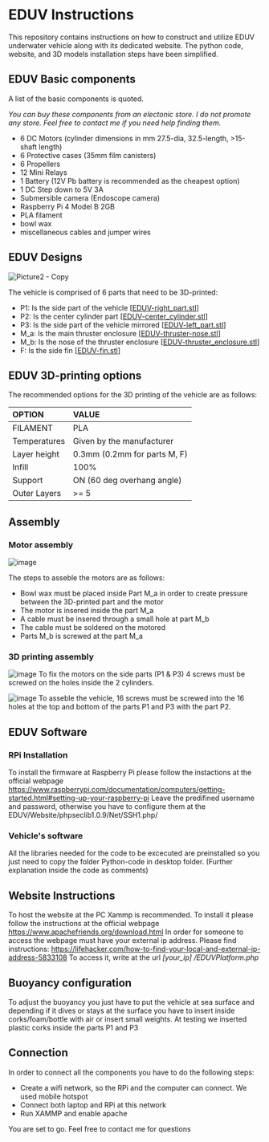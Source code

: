 # EDUV Instructions

This repository contains instructions on how to construct and utilize EDUV underwater vehicle along with its dedicated website. 
The python code, website, and 3D models installation steps have been simplified. 

## EDUV Basic components
A list of the basic components is quoted. 

*You can buy these components from an electonic store. I do not promote any store. Feel free to contact me if you need help finding them.*
- 6 DC Motors (cylinder dimensions in mm 27.5-dia, 32.5-length, >15-shaft length)
- 6 Protective cases (35mm film canisters)
- 6 Propellers 
- 12 Mini Relays
- 1 Battery (12V Pb battery is recommended as the cheapest option)
- 1 DC Step down to 5V 3A
- Submersible camera (Endoscope camera)
- Raspberry Pi 4 Model B 2GB
- PLA filament
- bowl wax
- miscellaneous cables and jumper wires


## EDUV Designs
![Picture2 - Copy](https://user-images.githubusercontent.com/52425561/232246269-ae8fc5b2-37aa-44f2-b422-f71f73560e3e.png)

The vehicle is comprised of 6 parts that need to be 3D-printed:
  - P1: Is the side part of the vehicle [[EDUV-right_part.stl](https://github.com/MariosVasileiou/EDUV/blob/main/3D%20Models/EDUV-right_part.stl)]
  - P2: Is the center cylinder part [[EDUV-center_cylinder.stl](https://github.com/MariosVasileiou/EDUV/blob/main/3D%20Models/EDUV-center_cylinder.stl)]
  - P3: Is the side part of the vehicle mirrored [[EDUV-left_part.stl](https://github.com/MariosVasileiou/EDUV/blob/main/3D%20Models/EDUV-left_part.stl)]
  - M_a: Is the main thruster enclosure [[EDUV-thruster-nose.stl](https://github.com/MariosVasileiou/EDUV/blob/main/3D%20Models/EDUV-thruster-nose.stl)]
  - M_b: Is the nose of the thruster enclosure [[EDUV-thruster_enclosure.stl](https://github.com/MariosVasileiou/EDUV/blob/main/3D%20Models/EDUV-thruster_enclosure.stl)]
  - F: Is the side fin [[EDUV-fin.stl](https://github.com/MariosVasileiou/EDUV/blob/main/3D%20Models/EDUV-fin.stl)]

## EDUV 3D-printing options

The recommended options for the 3D printing of the vehicle are as follows:

|OPTION|VALUE|
|:------|:--------|
|FILAMENT|PLA|
|Temperatures|Given by the manufacturer|
|Layer height|0.3mm (0.2mm for parts M, F)|
|Infill|100%|
|Support|ON (60 deg overhang angle)|
|Outer Layers|>= 5|

## Assembly
### Motor assembly
![image](https://user-images.githubusercontent.com/52425561/235317928-74d58552-bbe8-4de9-96ad-37b2205ebc22.png)

The steps to asseble the motors are as follows:
- Bowl wax must be placed inside Part M_a in order to create pressure between the 3D-printed part and the motor
- The motor is insered inside the part M_a
- A cable must be insered through a small hole at part M_b
- The cable must be soldered on the motored
- Parts M_b is screwed at the part M_a

### 3D printing assembly
![image](https://user-images.githubusercontent.com/52425561/235318469-4da21b79-37d3-4763-8012-aac5c1a00c6b.png)
To fix the motors on the side parts (P1 & P3) 4 screws must be screwed on the holes inside the 2 cylinders.

![image](https://user-images.githubusercontent.com/52425561/235317876-f23c88f2-22c9-4229-ad01-d5564f05a7b6.png)
To asseble the vehicle, 16 screws must be screwed into the 16 holes at the top and bottom of the parts P1 and P3 with the part P2.


## EDUV Software
### RPi Installation
To install the firmware at Raspberry Pi please follow the instactions at the official webpage https://www.raspberrypi.com/documentation/computers/getting-started.html#setting-up-your-raspberry-pi
Leave the predifined username and password, otherwise you have to configure them at the EDUV/Website/phpseclib1.0.9/Net/SSH1.php/

### Vehicle's software
All the libraries needed for the code to be excecuted are preinstalled so you just need to copy the folder Python-code in desktop folder. 
(Further explanation inside the code as comments)

## Website Instructions
To host the website at the PC Xammp is recommended. To install it please follow the instructions at the official webpage https://www.apachefriends.org/download.html 
In order for someone to access the webpage must have your external ip address. Please find instructions: https://lifehacker.com/how-to-find-your-local-and-external-ip-address-5833108
To access it, write at the url *[your_ip] /EDUVPlatform.php*

## Buoyancy configuration
To adjust the buoyancy you just have to put the vehicle at sea surface and depending if it dives or stays at the surface you have to insert inside corks/foam/bottle with air or insert small weights. 
At testing we inserted plastic corks inside the parts P1 and P3
## Connection
In order to connect all the components you have to do the following steps:
- Create a wifi network, so the RPi and the computer can connect. We used mobile hotspot
- Connect both laptop and RPi at this network
- Run XAMMP and enable apache

You are set to go.
Feel free to contact me for questions
